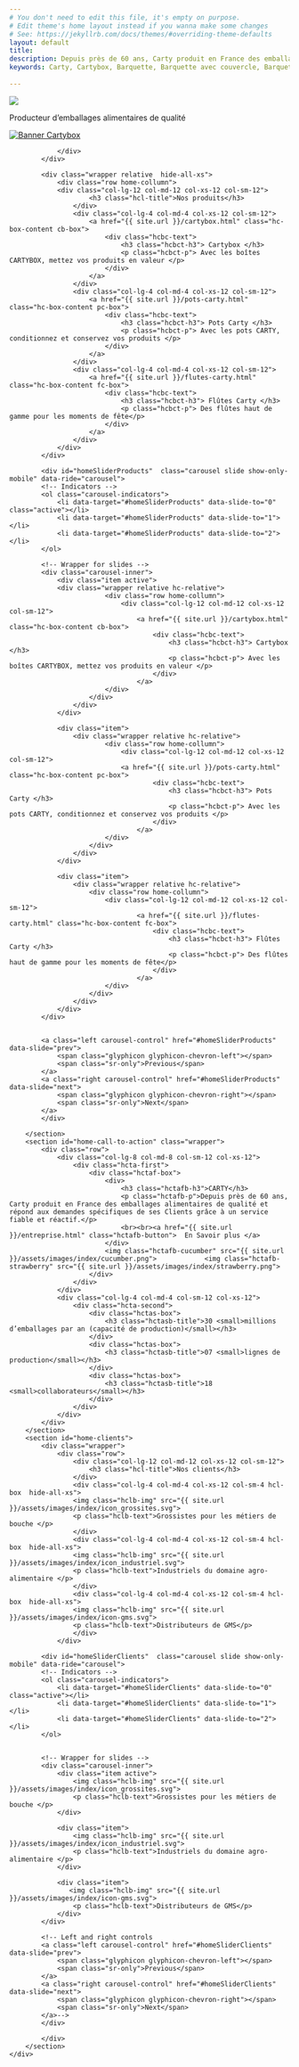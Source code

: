 ```yaml
---
# You don't need to edit this file, it's empty on purpose.
# Edit theme's home layout instead if you wanna make some changes
# See: https://jekyllrb.com/docs/themes/#overriding-theme-defaults
layout: default
title: 
description: Depuis près de 60 ans, Carty produit en France des emballages alimentaires de qualité et répond aux demandes spécifiques de ses Clients grâce à un service fiable et réactif.
keywords: Carty, Cartybox, Barquette, Barquette avec couvercle, Barquette micro-ondable, Barquette alimentaire, Barquette plastique, Barquette réutilisable, Barquette polypropylène, Caissette plastique, Caissette alimentaire, Caissette micro-ondable, Caissette avec couvercle, Boîte alimentaire, Boîte micro-ondable, Boîte plastique, Boîte avec couvercle, Emballage alimentaire, Emballage plastqiue, Emballage réutilisable, Emballage micro-ondable, Emballage avec couvercle, Pots plastqiues, Ports à rillettes, Pots à miel, Pots à crème fraîche, Pots à fromage frais, Pots alimentaires, Pots polypropylène, Pots PP, Pots PS, Flûtes PS, Flûtes à champagne, Flûtes plastiques
    
---
```

<main class="page-content" aria-label="Content">
    <div id="home">
        <section class="container-fluid no-padding">
            <div class="main-banner">
                <div class="mb-text">
                    <img src="{{ site.url }}/assets/images/index/icon-diamond.svg">
                    <p class="mbt-p">
                    Producteur d’emballages
                    alimentaires de qualité
                    </p>
                </div>
            </div>
            <div class="wrapper relative hc-relative-banner">
                <div class="row ">
                    <div class="col-lg-12 col-md-12 col-xs-12 col-sm-12">
                         <a href="{{ site.url }}/cartybox.html">
                         <img src="{{ site.url }}/assets/images/index/banner-cartybox.jpg" alt="Banner Cartybox">
                         </a>
                    </div>
                   
                </div>
            </div>

            <div class="wrapper relative  hide-all-xs">
                <div class="row home-collumn">
                <div class="col-lg-12 col-md-12 col-xs-12 col-sm-12">
                        <h3 class="hcl-title">Nos produits</h3>
                    </div>
                    <div class="col-lg-4 col-md-4 col-xs-12 col-sm-12">
                        <a href="{{ site.url }}/cartybox.html" class="hc-box-content cb-box">
                            <div class="hcbc-text">
                                <h3 class="hcbct-h3"> Cartybox </h3>
                                <p class="hcbct-p"> Avec les boîtes CARTYBOX, mettez vos produits en valeur </p>
                            </div>
                        </a>
                    </div>
                    <div class="col-lg-4 col-md-4 col-xs-12 col-sm-12">
                        <a href="{{ site.url }}/pots-carty.html" class="hc-box-content pc-box">
                            <div class="hcbc-text">
                                <h3 class="hcbct-h3"> Pots Carty </h3>
                                <p class="hcbct-p"> Avec les pots CARTY, conditionnez et conservez vos produits </p>
                            </div>
                        </a>
                    </div>
                    <div class="col-lg-4 col-md-4 col-xs-12 col-sm-12">
                        <a href="{{ site.url }}/flutes-carty.html" class="hc-box-content fc-box">
                            <div class="hcbc-text">
                                <h3 class="hcbct-h3"> Flûtes Carty </h3>
                                <p class="hcbct-p"> Des flûtes haut de gamme pour les moments de fête</p>
                            </div>
                        </a>
                    </div>
                </div>
            </div>
            
            <div id="homeSliderProducts"  class="carousel slide show-only-mobile" data-ride="carousel">
            <!-- Indicators -->
            <ol class="carousel-indicators">
                <li data-target="#homeSliderProducts" data-slide-to="0" class="active"></li>
                <li data-target="#homeSliderProducts" data-slide-to="1"></li>
                <li data-target="#homeSliderProducts" data-slide-to="2"></li>
            </ol>

            <!-- Wrapper for slides -->
            <div class="carousel-inner">
                <div class="item active">
                <div class="wrapper relative hc-relative">
                            <div class="row home-collumn">
                                <div class="col-lg-12 col-md-12 col-xs-12 col-sm-12">
                                    <a href="{{ site.url }}/cartybox.html" class="hc-box-content cb-box">
                                        <div class="hcbc-text">
                                            <h3 class="hcbct-h3"> Cartybox </h3>
                                            <p class="hcbct-p"> Avec les boîtes CARTYBOX, mettez vos produits en valeur </p>
                                        </div>
                                    </a>
                            </div>
                        </div>
                    </div>
                </div>

                <div class="item">
                    <div class="wrapper relative hc-relative">
                            <div class="row home-collumn">
                                <div class="col-lg-12 col-md-12 col-xs-12 col-sm-12">
                                <a href="{{ site.url }}/pots-carty.html" class="hc-box-content pc-box">
                                        <div class="hcbc-text">
                                            <h3 class="hcbct-h3"> Pots Carty </h3>
                                            <p class="hcbct-p"> Avec les pots CARTY, conditionnez et conservez vos produits </p>
                                        </div>
                                    </a>
                            </div>
                        </div>
                    </div>
                </div>

                <div class="item">
                    <div class="wrapper relative hc-relative">
                        <div class="row home-collumn">
                            <div class="col-lg-12 col-md-12 col-xs-12 col-sm-12">
                                    <a href="{{ site.url }}/flutes-carty.html" class="hc-box-content fc-box">
                                        <div class="hcbc-text">
                                            <h3 class="hcbct-h3"> Flûtes Carty </h3>
                                            <p class="hcbct-p"> Des flûtes haut de gamme pour les moments de fête</p>
                                        </div>
                                    </a>
                            </div>
                        </div>
                    </div>
                </div>
            </div>

            
            <a class="left carousel-control" href="#homeSliderProducts" data-slide="prev">
                <span class="glyphicon glyphicon-chevron-left"></span>
                <span class="sr-only">Previous</span>
            </a>
            <a class="right carousel-control" href="#homeSliderProducts" data-slide="next">
                <span class="glyphicon glyphicon-chevron-right"></span>
                <span class="sr-only">Next</span>
            </a>
            </div>

        </section>
        <section id="home-call-to-action" class="wrapper">
            <div class="row">
                <div class="col-lg-8 col-md-8 col-sm-12 col-xs-12">
                    <div class="hcta-first">
                        <div class="hctaf-box">
                            <div>
                                <h3 class="hctafb-h3">CARTY</h3>
                                <p class="hctafb-p">Depuis près de 60 ans, Carty produit en France des emballages alimentaires de qualité et répond aux demandes spécifiques de ses Clients grâce à un service fiable et réactif.</p>
                                <br><br><a href="{{ site.url }}/entreprise.html" class="hctafb-button">  En Savoir plus </a>   
                            </div> 
                            <img class="hctafb-cucumber" src="{{ site.url }}/assets/images/index/cucumber.png">            <img class="hctafb-strawberry" src="{{ site.url }}/assets/images/index/strawberry.png">      
                        </div>
                    </div>
                </div> 
                <div class="col-lg-4 col-md-4 col-sm-12 col-xs-12">
                    <div class="hcta-second">
                        <div class="hctas-box">
                            <h3 class="hctasb-title">30 <small>millions d’emballages par an (capacité de production)</small></h3>
                        </div>
                        <div class="hctas-box">
                            <h3 class="hctasb-title">07 <small>lignes de production</small></h3>
                        </div>
                        <div class="hctas-box">
                            <h3 class="hctasb-title">18 <small>collaborateurs</small></h3>
                        </div>
                    </div>
                </div> 
            </div>
        </section>
        <section id="home-clients">
            <div class="wrapper">
                <div class="row">
                    <div class="col-lg-12 col-md-12 col-xs-12 col-sm-12">
                        <h3 class="hcl-title">Nos clients</h3>
                    </div>
                    <div class="col-lg-4 col-md-4 col-xs-12 col-sm-4 hcl-box  hide-all-xs">
                    <img class="hclb-img" src="{{ site.url }}/assets/images/index/icon_grossites.svg">
                    <p class="hclb-text">Grossistes pour les métiers de bouche </p>
                    </div>
                    <div class="col-lg-4 col-md-4 col-xs-12 col-sm-4 hcl-box  hide-all-xs">
                    <img class="hclb-img" src="{{ site.url }}/assets/images/index/icon_industriel.svg">
                    <p class="hclb-text">Industriels du domaine agro-alimentaire </p>   
                    </div>
                    <div class="col-lg-4 col-md-4 col-xs-12 col-sm-4 hcl-box  hide-all-xs">
                    <img class="hclb-img" src="{{ site.url }}/assets/images/index/icon-gms.svg">  
                    <p class="hclb-text">Distributeurs de GMS</p>
                    </div>                
                </div>

            <div id="homeSliderClients"  class="carousel slide show-only-mobile" data-ride="carousel">
            <!-- Indicators -->
            <ol class="carousel-indicators">
                <li data-target="#homeSliderClients" data-slide-to="0" class="active"></li>
                <li data-target="#homeSliderClients" data-slide-to="1"></li>
                <li data-target="#homeSliderClients" data-slide-to="2"></li>
            </ol>
            

            <!-- Wrapper for slides -->
            <div class="carousel-inner">
                <div class="item active">
                    <img class="hclb-img" src="{{ site.url }}/assets/images/index/icon_grossites.svg">
                    <p class="hclb-text">Grossistes pour les métiers de bouche </p>
                </div>

                <div class="item">
                    <img class="hclb-img" src="{{ site.url }}/assets/images/index/icon_industriel.svg">
                    <p class="hclb-text">Industriels du domaine agro-alimentaire </p>   
                </div>

                <div class="item">
                   <img class="hclb-img" src="{{ site.url }}/assets/images/index/icon-gms.svg">  
                    <p class="hclb-text">Distributeurs de GMS</p>
                </div>
            </div>

            <!-- Left and right controls 
            <a class="left carousel-control" href="#homeSliderClients" data-slide="prev">
                <span class="glyphicon glyphicon-chevron-left"></span>
                <span class="sr-only">Previous</span>
            </a>
            <a class="right carousel-control" href="#homeSliderClients" data-slide="next">
                <span class="glyphicon glyphicon-chevron-right"></span>
                <span class="sr-only">Next</span>
            </a>-->
            </div>

            </div>
        </section>
    </div>

    
</main>